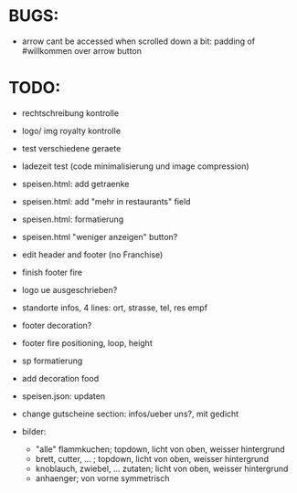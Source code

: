 # BUGS:

- arrow cant be accessed when scrolled down a bit: padding of #willkommen over arrow button

# TODO:

- rechtschreibung kontrolle
- logo/ img royalty kontrolle
- test verschiedene geraete
- ladezeit test (code minimalisierung und image compression)
- speisen.html: add getraenke
- speisen.html: add "mehr in restaurants" field
- speisen.html: formatierung
- speisen.html "weniger anzeigen" button?
- edit header and footer (no Franchise)
- finish footer fire
- logo ue ausgeschrieben?
- standorte infos, 4 lines: ort, strasse, tel, res empf
- footer decoration?
- footer fire positioning, loop, height
- sp formatierung
- add decoration food
- speisen.json: updaten
- change gutscheine section: infos/ueber uns?, mit gedicht

- bilder:
  - "alle" flammkuchen; topdown, licht von oben, weisser hintergrund
  - brett, cutter, ... ; topdown, licht von oben, weisser hintergrund
  - knoblauch, zwiebel, ... zutaten; licht von oben, weisser hintergrund
  - anhaenger; von vorne symmetrisch
